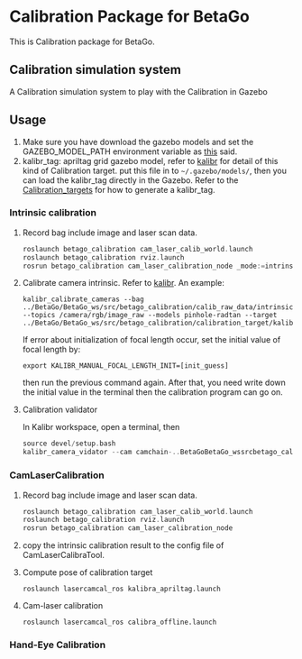 # Calibration Package for BetaGo 
This is Calibration package for BetaGo.

## Calibration simulation system
A Calibration simulation system to play with the Calibration in Gazebo

## Usage

1. Make sure you have download the gazebo models and set the GAZEBO_MODEL_PATH environment variable as [this](../README.md 'Simulation') said.
2. kalibr_tag: apriltag grid gazebo model, refer to [kalibr](https://github.com/ethz-asl/kalibr/wiki/Calibration-targets#a-aprilgrid) for detail of this kind of Calibration target.
put this file in to `~/.gazebo/models/`, then you can load the kalibr_tag directly in the Gazebo. Refer to the [Calibration_targets](https://github.com/ethz-asl/kalibr/wiki/calibration-targets#a-aprilgrid)
 for how to generate a kalibr_tag.
 

### Intrinsic calibration

1. Record bag include image and laser scan data.

    ```asm
    roslaunch betago_calibration cam_laser_calib_world.launch
    roslaunch betago_calibration rviz.launch
    rosrun betago_calibration cam_laser_calibration_node _mode:=intrinsic
    ```
2. Calibrate camera intrinsic. Refer to [kalibr](https://github.com/ethz-asl/kalibr/wiki/multiple-camera-calibration#2-running-the-calibration). An example:

    ```
    kalibr_calibrate_cameras --bag ../BetaGo/BetaGo_ws/src/betago_calibration/calib_raw_data/intrinsic/image_scan.bag --topics /camera/rgb/image_raw --models pinhole-radtan --target ../BetaGo/BetaGo_ws/src/betago_calibration/calibration_target/kalibr_tag/april_6x6_80x80cm.yaml
    ```

    If error about initialization of focal length occur, set the initial value of focal length by:
    
    `export KALIBR_MANUAL_FOCAL_LENGTH_INIT=[init_guess]`
    
    then run the previous command again. After that, you need write down the initial value in the terminal then the calibration program can go on.
3. Calibration validator

    In Kalibr workspace, open a terminal, then
    ```asm
    source devel/setup.bash
    kalibr_camera_vidator --cam camchain-..BetaGoBetaGo_wssrcbetago_calibrationtest.yaml --target ../BetaGo/BetaGo_ws/src/betago_calibration/kalibr_tag/april_6x6_80x80cm.yaml
    ```
    
### CamLaserCalibration


1. Record bag include image and laser scan data.

    ```asm
    roslaunch betago_calibration cam_laser_calib_world.launch
    roslaunch betago_calibration rviz.launch
    rosrun betago_calibration cam_laser_calibration_node
    ```
    
2. copy the intrinsic calibration result to the config file of CamLaserCalibraTool.

3. Compute pose of calibration target

    `roslaunch lasercamcal_ros kalibra_apriltag.launch `

4. Cam-laser calibration

    `roslaunch lasercamcal_ros calibra_offline.launch`
    
### Hand-Eye Calibration

